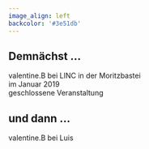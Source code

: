 ```yaml
---
image_align: left
backcolor: '#3e51db'
---
```


## **Demnächst …**

valentine.B bei LINC in der Moritzbastei<br>im Januar 2019<br>geschlossene Veranstaltung

## **und dann …**

valentine.B bei Luis<br>
